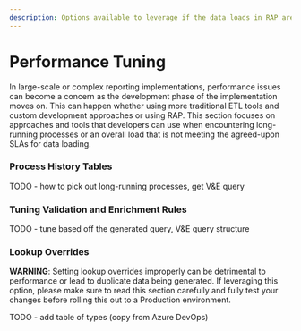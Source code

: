```yaml
---
description: Options available to leverage if the data loads in RAP are not meeting SLAs.
---
```


# Performance Tuning

In large-scale or complex reporting implementations, performance issues can become a concern as the development phase of the implementation moves on.  This can happen whether using more traditional ETL tools and custom development approaches or using RAP.  This section focuses on approaches and tools that developers can use when encountering long-running processes or an overall load that is not meeting the agreed-upon SLAs for data loading.

### Process History Tables

TODO - how to pick out long-running processes, get V&E query

### Tuning Validation and Enrichment Rules

TODO - tune based off the generated query, V&E query structure

### Lookup Overrides

**WARNING**:  Setting lookup overrides improperly can be detrimental to performance or lead to duplicate data being generated.  If leveraging this option, please make sure to read this section carefully and fully test your changes before rolling this out to a Production environment.

TODO - add table of types \(copy from Azure DevOps\)

